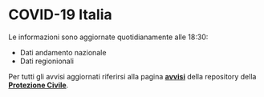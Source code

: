 # COVID-19 Italia

Le informazioni sono aggiornate quotidianamente alle 18:30:

- Dati andamento nazionale
- Dati regionionali

Per tutti gli avvisi aggiornati riferirsi alla pagina **[avvisi](https://github.com/pcm-dpc/COVID-19/blob/master/avvisi.md)** della repository della **[Protezione Civile](https://github.com/pcm-dpc/COVID-19)**.
